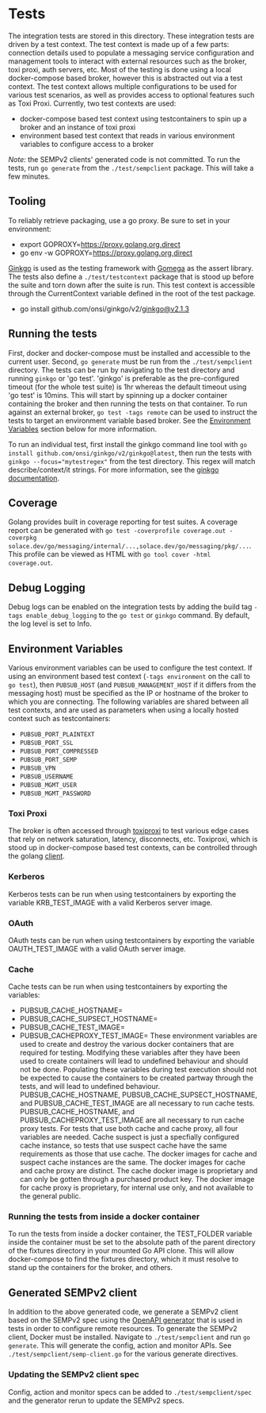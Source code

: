 # Tests

The integration tests are stored in this directory. These integration tests are driven by a test context. The test context is made up of a few parts: connection details used to populate a messaging service configuration and management tools to interact with external resources such as the broker, toxi proxi, auth servers, etc. Most of the testing is done using a local docker-compose based broker, however this is abstracted out via a test context. The test context allows multiple configurations to be used for various test scenarios, as well as provides access to optional features such as Toxi Proxi. Currently, two test contexts are used:
- docker-compose based test context using testcontainers to spin up a broker and an instance of toxi proxi
- environment based test context that reads in various environment variables to configure access to a broker

*Note:* the SEMPv2 clients' generated code is not committed. To run the tests, run `go generate` from the `./test/sempclient` package. This will take a few minutes.

## Tooling

To reliably retrieve packaging, use a go proxy.  Be sure to set in your environment:
- export GOPROXY=https://proxy.golang.org,direct
- go env -w GOPROXY=https://proxy.golang.org,direct

[Ginkgo](https://onsi.github.io/ginkgo/) is used as the testing framework with [Gomega](https://onsi.github.io/gomega/) as the assert library. The tests also define a `./test/testcontext` package that is stood up before the suite and torn down after the suite is run. This test context is accessible through the CurrentContext variable defined in the root of the test package.
- go install github.com/onsi/ginkgo/v2/ginkgo@v2.1.3

## Running the tests

First, docker and docker-compose must be installed and accessible to the current user. Second, `go generate` must be run from the `./test/sempclient` directory. The tests can be run by navigating to the test directory and running `ginkgo` or 'go test'. 'ginkgo' is preferable as the pre-configured timeout (for the whole test suite) is 1hr whereas the default timeout using 'go test' is 10mins. This will start by spinning up a docker container containing the broker and then running the tests on that container. To run against an external broker, `go test -tags remote` can be used to instruct the tests to target an environment variable based broker. See the [Environment Variables](#environment-variables) section below for more information.

To run an individual test, first install the ginkgo command line tool with `go install github.com/onsi/ginkgo/v2/ginkgo@latest`, then run the tests with `ginkgo --focus="mytestregex"` from the test directory. This regex will match describe/context/it strings. For more information, see the [ginkgo documentation](https://onsi.github.io/ginkgo/#the-spec-runner).

## Coverage
Golang provides built in coverage reporting for test suites. A coverage report can be generated with `go test -coverprofile coverage.out -coverpkg solace.dev/go/messaging/internal/...,solace.dev/go/messaging/pkg/...`. This profile can be viewed as HTML with `go tool cover -html coverage.out`.

## Debug Logging
Debug logs can be enabled on the integration tests by adding the build tag `-tags enable_debug_logging` to the `go test` or `ginkgo` command. By default, the log level is set to Info.

## Environment Variables
Various environment variables can be used to configure the test context. If using an environment based test context (`-tags environment` on the call to `go test`), then `PUBSUB_HOST` (and `PUBSUB_MANAGEMENT_HOST` if it differs from the messaging host) must be specified as the IP or hostname of the broker to which you are connecting. The following variables are shared between all test contexts, and are used as parameters when using a locally hosted context such as testcontainers:
- `PUBSUB_PORT_PLAINTEXT`
- `PUBSUB_PORT_SSL`
- `PUBSUB_PORT_COMPRESSED`
- `PUBSUB_PORT_SEMP`
- `PUBSUB_VPN`
- `PUBSUB_USERNAME`
- `PUBSUB_MGMT_USER`
- `PUBSUB_MGMT_PASSWORD`

### Toxi Proxi
The broker is often accessed through [toxiproxi](https://github.com/Shopify/toxiproxy) to test various edge cases that rely on network saturation, latency, disconnects, etc. Toxiproxi, which is stood up in docker-compose based test contexts, can be controlled through the golang [client](https://github.com/Shopify/toxiproxy/tree/master/client).

### Kerberos
Kerberos tests can be run when using testcontainers by exporting the variable KRB_TEST_IMAGE with a valid Kerberos server image.

### OAuth
OAuth tests can be run when using testcontainers by exporting the variable OAUTH_TEST_IMAGE with a valid OAuth server image.

### Cache
Cache tests can be run when using testcontainers by exporting the variables:
- PUBSUB_CACHE_HOSTNAME=<name of cache instance>
- PUBSUB_CACHE_SUPSECT_HOSTNAME=<name of suspect cache instance>
- PUBSUB_CACHE_TEST_IMAGE=<name of docker image for cache instances>
- PUBSUB_CACHEPROXY_TEST_IMAGE=<name of docker image for cahce proxy instances>
These environment variables are used to create and destroy the various docker containers that are required for testing. Modifying these variables after they have been used to create containers will lead to undefined behaviour and should not be done. Populating these variables during test execution should not be expected to cause the containers to be created partway through the tests, and will lead to undefined behaviour.
PUBSUB_CACHE_HOSTNAME, PUBSUB_CACHE_SUPSECT_HOSTNAME, and PUBSUB_CACHE_TEST_IMAGE are all necessary to run cache tests.
PUBSUB_CACHE_HOSTNAME, and PUBSUB_CACHEPROXY_TEST_IMAGE are all necessary to run cache proxy tests. For tests that use both cache and cache proxy, all four variables are needed. Cache suspect is just a specfially configured cache instance, so tests that use suspect cache have the same requirements as those that use cache.
The docker images for cache and suspect cache instances are the same. The docker images for cache and cache proxy are distinct. The cache docker image is proprietary and can only be gotten through a purchased product key. The docker image for cache proxy is proprietary, for internal use only, and not available to the general public.

### Running the tests from inside a docker container
To run the tests from inside a docker container, the TEST_FOLDER variable inside the container must be set to the absolute path of the parent directory of the fixtures directory in your mounted Go API clone. This will allow docker-compose to find the fixtures directory, which it must resolve to stand up the containers for the broker, and others.

## Generated SEMPv2 client
In addition to the above generated code, we generate a SEMPv2 client based on the SEMPv2 spec using the [OpenAPI generator](https://github.com/OpenAPITools/openapi-generator) that is used in tests in order to configure remote resources. To generate the SEMPv2 client, Docker must be installed. Navigate to `./test/sempclient` and run `go generate`. This will generate the config, action and monitor APIs. See `./test/sempclient/semp-client.go` for the various generate directives.

### Updating the SEMPv2 client spec
Config, action and monitor specs can be added to `./test/sempclient/spec` and the generator rerun to update the SEMPv2 specs.

